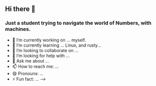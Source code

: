## Hi there 👋

### Just a student trying to navigate the world of Numbers, with machines.

- 🔭 I’m currently working on ... myself.
- 🌱 I’m currently learning ... Linux, and rusty...
- 👯 I’m looking to collaborate on ...
- 🤔 I’m looking for help with ...
- 💬 Ask me about ...
- 📫 How to reach me: ...
- 😄 Pronouns: ...
- ⚡ Fun fact: ...
-->
